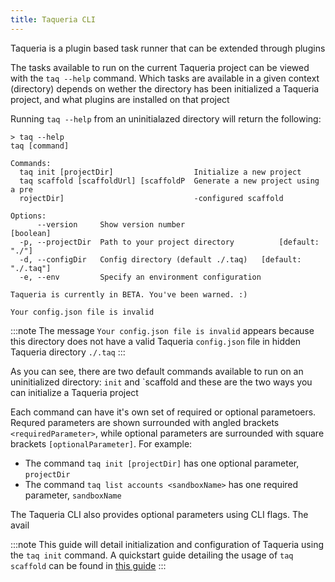 ```yaml
---
title: Taqueria CLI
---
```


Taqueria is a plugin based task runner that can be extended through plugins

The tasks available to run on the current Taqueria project can be viewed with the `taq --help` command. Which tasks are available in a given context (directory) depends on wether the directory has been initialized a Taqueria project, and what plugins are installed on that project

Running `taq --help` from an uninitialazed directory will return the following:
```
> taq --help
taq [command]

Commands:
  taq init [projectDir]                  Initialize a new project
  taq scaffold [scaffoldUrl] [scaffoldP  Generate a new project using a pre
  rojectDir]                             -configured scaffold

Options:
      --version     Show version number                           [boolean]
  -p, --projectDir  Path to your project directory          [default: "./"]
  -d, --configDir   Config directory (default ./.taq)   [default: "./.taq"]
  -e, --env         Specify an environment configuration

Taqueria is currently in BETA. You've been warned. :)

Your config.json file is invalid
```
:::note
The message `Your config.json file is invalid` appears because this directory does not have a valid Taqueria `config.json` file in hidden Taqueria directory `./.taq`
:::

As you can see, there are two default commands available to run on an uninitialized directory: `init` and `scaffold and these are the two ways you can initialize a Taqueria project

Each command can have it's own set of required or optional parametoers. Requred parameters are shown surrounded with angled brackets `<requiredParameter>`, while optional parameters are surrounded with square brackets `[optionalParameter]`. For example:
- The command `taq init [projectDir]` has one optional parameter, `projectDir`
- The command `taq list accounts <sandboxName>` has one required parameter, `sandboxName`

The Taqueria CLI also provides optional parameters using CLI flags. The avail 

:::note
This guide will detail initialization and configuration of Taqueria using the `taq init` command. A quickstart guide detailing the usage of `taq scaffold` can be found in [this guide](./scaffolding.md)
:::